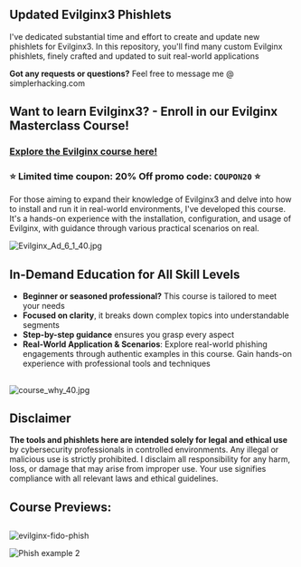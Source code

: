 ## Updated Evilginx3 Phishlets
I've dedicated substantial time and effort to create and update new phishlets for Evilginx3. In this repository, you'll find many custom Evilginx phishlets, finely crafted and updated to suit real-world applications

**Got any requests or questions?** Feel free to message me @ simplerhacking.com


## Want to learn Evilginx3? - Enroll in our Evilginx Masterclass Course!

### [Explore the Evilginx course here!](https://www.simplerhacking.com/evilginx-course)

### :star: **Limited time coupon: 20% Off promo code: `COUPON20`** :star:


For those aiming to expand their knowledge of Evilginx3 and delve into how to install and run it in real-world environments, I've developed this course. It's a hands-on experience with the installation, configuration, and usage of Evilginx, with guidance through various practical scenarios on real. 

![Evilginx_Ad_6_1_40.jpg](https://github.zendesk.com/attachments/token/OkFbzEUMFJe3JCK9YWi73JFsw/?name=Evilginx_Ad_6_1_40.jpg)

## In-Demand Education for All Skill Levels
- **Beginner or seasoned professional?** This course is tailored to meet your needs
- **Focused on clarity**, it breaks down complex topics into understandable segments
- **Step-by-step guidance** ensures you grasp every aspect
- **Real-World Application & Scenarios**: Explore real-world phishing engagements through authentic examples in this course. Gain hands-on experience with professional tools and techniques

## 
![course_why_40.jpg](https://github.zendesk.com/attachments/token/7elmSWAQODTZQ9fXlOq15mM3i/?name=course_why_40.jpg)

## Disclaimer
**The tools and phishlets here are intended solely for legal and ethical use** by cybersecurity professionals in controlled environments. Any illegal or malicious use is strictly prohibited. I disclaim all responsibility for any harm, loss, or damage that may arise from improper use. Your use signifies compliance with all relevant laws and ethical guidelines.

## Course Previews: 

##

![evilginx-fido-phish](https://github.com/Z4nzu/hackingtool/assets/141525149/a1538ddf-7441-4ec2-b764-f5444d43b247)

![Phish example 2](https://github.com/Z4nzu/hackingtool/assets/141525149/8dbc464b-6016-477d-ac39-7050e9612ad9)

